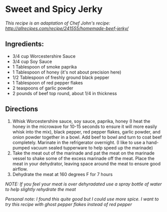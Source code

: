 # Sweet and Spicy Jerky

_This recipe is an adaptation of Chef John's recipe: http://allrecipes.com/recipe/241555/homemade-beef-jerky/_

## Ingredients:
- 3/4 cup Worcestershire Sauce
- 3/4 cup Soy Sauce
- 1 Tablespoon of smoke paprika
- 1 Tablespoon of honey (it's not about precision here)
- 1/2 Tablespoon of freshly ground black pepper
- 1 Tablespoon of red pepper flakes
- 2 teaspoons of garlic powder
- 2 pounds of beef top round, about 1/4 in thickness

## Directions
1. Whisk Worcestershire sauce, soy sauce, paprika, honey (I heat the honey in the microwave for 10-15 seconds to ensure it will more easily whisk into the mix), black pepper, red pepper flakes, garlic powder, and onion powder together in a bowl. Add beef to bowl and turn to coat beef completely. Marinate in the refrigerator overnight. (I like to use a hand-pumped vacuum sealed tupperware to help speed up the marinade)
2. Take the meat out of the marinade and pat the meat on the marinade vessel to shake some of the excess marinade off the meat. Place the meat in your dehydrator, leaving space around the meat to ensure good airflow.
3. Dehydrate the meat at 160 degrees F for 7 hours

_NOTE: If you feel your meat is over dehyradated use a spray bottle of water to help slightly rehydrate the meat_

_Personal note: I found this quite good but I could use more spice. I want to try this recipe with ghost pepper flakes instead of red pepper_
